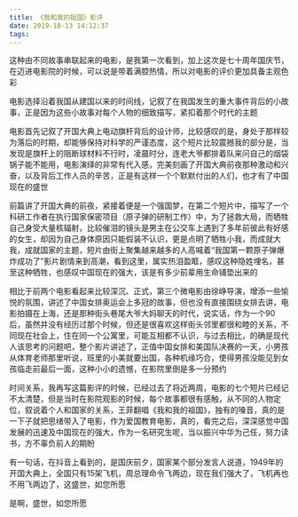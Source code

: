 ```yaml
---
title: 《我和我的祖国》影评
date: 2019-10-13 14:12:37
tags:
---
```


这种由不同故事串联起来的电影，是我第一次看到，加上这次是七十周年国庆节，在迈进电影院的时候，可以说是带着满腔热情，所以对电影的评价更加具备主观色彩

电影选择沿着我国从建国以来的时间线，记叙了在我国发生的重大事件背后的小故事，正是因为这些小故事对每个人物的细致描写，紧扣着那个时代的主题

电影首先记叙了开国大典上电动旗杆背后的设计师，比较感叹的是，身处于那样较为落后的时期，却能够保持对科学的严谨态度，这个短片比较震撼我的部分是，当发现是旗杆上的阻断球材料不行时，凌晨时分，连老大爷都排着队来问自己的烟袋锅子能不能用，电影演绎的非常有代入感，完美刻画了开国大典前夜那种激动和兴奋，以及背后工作人员的辛苦，正是有这样一个个默默付出的人们，也才有了中国现在的盛世

前篇讲了开国大典的前夜，紧接着便是一个强国梦，在第二个短片中，描写了一个科研工作者在执行国家保密项目（原子弹的研制工作）中，为了拯救大局，而牺牲自己身受大量核辐射，比较催泪的镜头是男主在公交车上遇到了多年前彼此有好感的女生，却因为自己身体原因只能假装不认识，更是点明了牺牲小我，而成就大我，成就国家的主题，短片由街上聚集越来越多的人高喊着“我国第一颗原子弹爆炸成功了”影片剧情来到高潮，看到这里，属实热泪盈眶，感叹这种隐姓埋名，甚至这种牺牲，也感叹中国现在的强大，该是有多少前辈用生命铺垫出来的

相比于前两个电影看起来比较深沉、正式，第三个微电影由徐峥导演，增添一些愉悦的氛围，讲述了中国女排奥运会上多冠的故事，但也没有直接围绕女排去讲，电影拍摄在上海，还是那种街头巷尾大爷大妈聊天的时代，说实话，作为一个90后，虽然并没有经历过那个时候，但还是很喜欢这样街头邻里都很和睦的关系，不同现在社会上，住在同一个公寓里，可能互相都不认识，与过去相比，的确是现代人该思考的问题吧，整个影片讲述了，正值中国女排和美国队决赛的一天，小男孩从体育老师那里听说，班里的小美就要出国，各种机缘巧合，使得男孩没能见到女孩临走前最后一面，这种小小的遗憾，在影院里倒是多一分预约

时间关系，我再写这篇影评的时候，已经过去了将近两周，电影的七个短片已经记不太清楚，但是当时在影院观影的时候，每个故事都很有感触，从不同的人物定位，叙说着个人和国家的关系，王菲翻唱《我和我的祖国》，独有的嗓音，真的是一下子就把思绪带入了电影，作为爱国教育电影，真的，看完之后，深深感觉中国发展的迅速及中国现在的强大，作为一名研究生呢，当以振兴中华为己任，努力读书，方不辜负前人的期盼

有一句话，在抖音上看到的，是国庆前夕，国家某个部分发言人说道，1949年的开国大典上，全国只有15架飞机，周总理命令飞两边，现在我们强大了，飞机再也不用飞两边了，这盛世，如您所愿

是啊，盛世，如您所愿